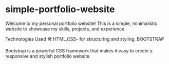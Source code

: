 # simple-portfolio-website

Welcome to my personal portfolio website! This is a simple, minimalistic website to showcase my skills, projects, and experience.

Technologies Used 🛠
HTML,CSS- for structuring and styling.
BOOTSTRAP 

Bootstrap is a powerful CSS framework that makes it easy to create a responsive and stylish portfolio website.
